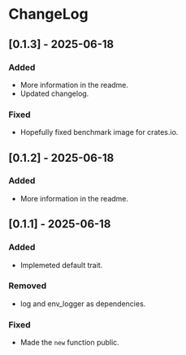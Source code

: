 # ChangeLog

## [0.1.3] - 2025-06-18
### Added
- More information in the readme.
- Updated changelog.
### Fixed
- Hopefully fixed benchmark image for crates.io.

## [0.1.2] - 2025-06-18
### Added
- More information in the readme.

## [0.1.1] - 2025-06-18
### Added
- Implemeted default trait.
### Removed
- log and env_logger as dependencies.
### Fixed
- Made the `new` function public.
